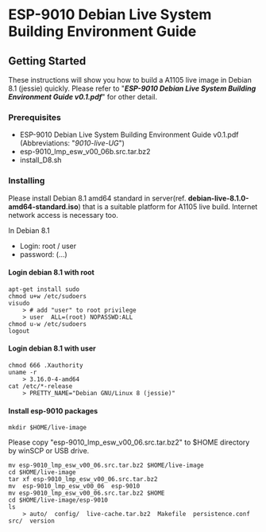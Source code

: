 # ESP-9010 Debian Live System Building Environment Guide

## Getting Started

These instructions will show you how to build a A1105 live image in Debian 8.1 (jessie) quickly.
Please refer to "***ESP-9010 Debian Live System Building Environment Guide v0.1.pdf***" for other detail.

### Prerequisites

* ESP-9010 Debian Live System Building Environment Guide v0.1.pdf (Abbreviations: "*9010-live-UG*")
* esp-9010_lmp_esw_v00_06b.src.tar.bz2
* install_D8.sh

### Installing

Please install Debian 8.1 amd64 standard in server(ref. **debian-live-8.1.0-amd64-standard.iso**) that is 
a suitable platform for A1105 live build.  Internet network access is necessary too. 

In Debian 8.1
- Login:    root / user
- password: (...)

#### Login debian 8.1 with root

```
apt-get install sudo
chmod u+w /etc/sudoers
visudo
	> # add "user" to root privilege
	> user	ALL=(root) NOPASSWD:ALL
chmod u-w /etc/sudoers
logout
```

#### Login debian 8.1 with user

```
chmod 666 .Xauthority
uname -r
	> 3.16.0-4-amd64
cat /etc/*-release
	> PRETTY_NAME="Debian GNU/Linux 8 (jessie)"
```

#### Install esp-9010 packages
```
mkdir $HOME/live-image
```
Please copy "esp-9010_lmp_esw_v00_06.src.tar.bz2" to $HOME directory by winSCP or USB drive.
```
mv esp-9010_lmp_esw_v00_06.src.tar.bz2 $HOME/live-image
cd $HOME/live-image
tar xf esp-9010_lmp_esw_v00_06.src.tar.bz2
mv  esp-9010_lmp_esw_v00_06  esp-9010
mv esp-9010_lmp_esw_v00_06.src.tar.bz2 $HOME
cd $HOME/live-image/esp-9010
ls
	> auto/  config/  live-cache.tar.bz2  Makefile  persistence.conf  src/  version
```
